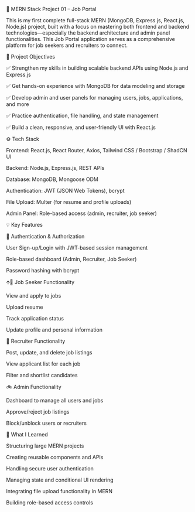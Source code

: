 🚀 MERN Stack Project 01 – Job Portal

This is my first complete full-stack MERN (MongoDB, Express.js, React.js, Node.js) project, built with a focus on mastering both frontend and backend technologies—especially the backend architecture and admin panel functionalities. This Job Portal application serves as a comprehensive platform for job seekers and recruiters to connect.

🎯 Project Objectives

✅ Strengthen my skills in building scalable backend APIs using Node.js and Express.js

✅ Get hands-on experience with MongoDB for data modeling and storage

✅ Develop admin and user panels for managing users, jobs, applications, and more

✅ Practice authentication, file handling, and state management

✅ Build a clean, responsive, and user-friendly UI with React.js

⚙️ Tech Stack

Frontend: React.js, React Router, Axios, Tailwind CSS / Bootstrap / ShadCN UI

Backend: Node.js, Express.js, REST APIs

Database: MongoDB, Mongoose ODM

Authentication: JWT (JSON Web Tokens), bcrypt

File Upload: Multer (for resume and profile uploads)

Admin Panel: Role-based access (admin, recruiter, job seeker)

💡 Key Features

👤 Authentication & Authorization

User Sign-up/Login with JWT-based session management

Role-based dashboard (Admin, Recruiter, Job Seeker)

Password hashing with bcrypt

🡩‍💼 Job Seeker Functionality

View and apply to jobs

Upload resume

Track application status

Update profile and personal information

🏢 Recruiter Functionality

Post, update, and delete job listings

View applicant list for each job

Filter and shortlist candidates

🚲 Admin Functionality

Dashboard to manage all users and jobs

Approve/reject job listings

Block/unblock users or recruiters

🧠 What I Learned

Structuring large MERN projects

Creating reusable components and APIs

Handling secure user authentication

Managing state and conditional UI rendering

Integrating file upload functionality in MERN

Building role-based access controls